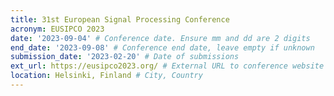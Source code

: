 ```yaml
---
title: 31st European Signal Processing Conference
acronym: EUSIPCO 2023
date: '2023-09-04' # Conference date. Ensure mm and dd are 2 digits
end_date: '2023-09-08' # Conference end date, leave empty if unknown
submission_date: '2023-02-20' # Date of submissions
ext_url: https://eusipco2023.org/ # External URL to conference website
location: Helsinki, Finland # City, Country
---
```

